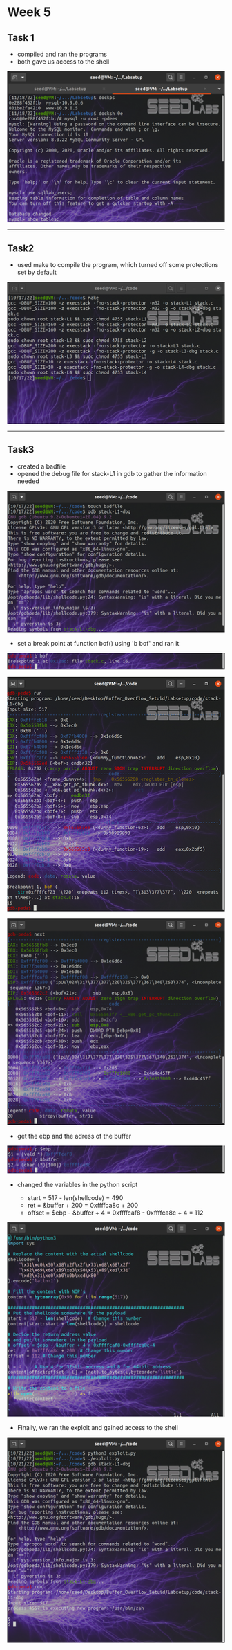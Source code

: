 # **Week 5** 

## **Task 1**

- compiled and ran the programs
- both gave us access to the shell

![](docs/task1.png)

---

## **Task2**

- used make to compile the program, which turned off some protections set by default

![](docs/task2.png)

---

## **Task3**

- created a badfile
- opened the debug file for stack-L1 in gdb to gather the information needed

![](docs/task3_1.png)

- set a break point at function bof() using 'b bof' and ran it

![](docs/b_bof.png)

![](docs/run.png)

![](docs/next.png)

- get the ebp and the adress of the buffer

![](docs/ebp_buffer.png)

- changed the variables in the python script

	- start = 517 - len(shellcode) = 490
	- ret = &buffer + 200 = 0xffffca8c + 200
	- offset = $ebp - &buffer + 4 = 0xffffcaf8 - 0xffffca8c + 4 = 112
	
![](docs/script.png)

- Finally, we ran the exploit and gained access to the shell

![](docs/final.png)
	

